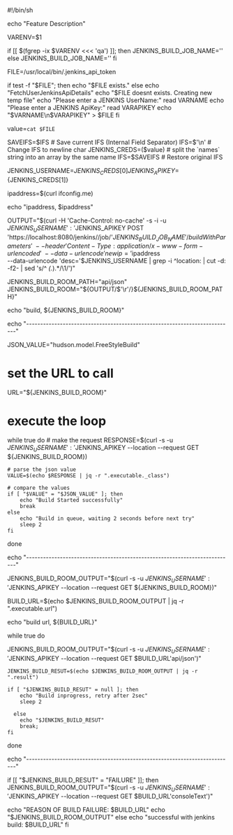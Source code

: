 #!/bin/sh

echo "Feature Description"

VARENV=$1

if [[ $(fgrep -ix $VARENV <<< 'qa') ]]; then
  JENKINS_BUILD_JOB_NAME='<JOBNAME>'
else
  JENKINS_BUILD_JOB_NAME='<JOBNAME>'
fi

FILE=/usr/local/bin/.jenkins_api_token

if test -f "$FILE"; then
    echo "$FILE exists."
  else
    echo "FetchUserJenkinsApiDetails"
    echo "$FILE doesnt exists. Creating new temp file"
    echo "Please enter a JENKINS UserName:"
    read VARNAME
    echo "Please enter a JENKINS ApiKey:"
    read VARAPIKEY
    echo "$VARNAME\n$VARAPIKEY" > $FILE
fi

value=`cat $FILE`

SAVEIFS=$IFS   # Save current IFS (Internal Field Separator)
IFS=$'\n'      # Change IFS to newline char
JENKINS_CREDS=($value) # split the `names` string into an array by the same name
IFS=$SAVEIFS   # Restore original IFS

JENKINS_USERNAME=${JENKINS_CREDS[0]}
JENKINS_APIKEY=${JENKINS_CREDS[1]}

ipaddress=$(curl ifconfig.me)

echo "ipaddress, $ipaddress"

OUTPUT="$(curl -H 'Cache-Control: no-cache' -s -i -u $JENKINS_USERNAME':'$JENKINS_APIKEY POST 'https://localhost:8080/jenkins/<path>/job/'$JENKINS_BUILD_JOB_NAME'/buildWithParameters' \
--header 'Content-Type: application/x-www-form-urlencoded' \
--data-urlencode 'newip='$ipaddress \
--data-urlencode 'desc='$JENKINS_USERNAME | grep -i ^location: | cut -d: -f2- | sed 's/^ *\(.*\).*/\1/')"

JENKINS_BUILD_ROOM_PATH="api/json"
JENKINS_BUILD_ROOM="${OUTPUT/$'\r'/}${JENKINS_BUILD_ROOM_PATH}"

echo "build, ${JENKINS_BUILD_ROOM}"

echo "--------------------------------------------------------------------------"

JSON_VALUE="hudson.model.FreeStyleBuild"

# set the URL to call
URL="${JENKINS_BUILD_ROOM}"

# execute the loop
while true
do
    # make the request
    RESPONSE=$(curl -s -u $JENKINS_USERNAME':'$JENKINS_APIKEY --location --request GET ${JENKINS_BUILD_ROOM})

    # parse the json value
    VALUE=$(echo $RESPONSE | jq -r ".executable._class")

    # compare the values
    if [ "$VALUE" = "$JSON_VALUE" ]; then
        echo "Build Started successfully"
        break
    else
        echo "Build in queue, waiting 2 seconds before next try"
        sleep 2
    fi
done

echo "--------------------------------------------------------------------------"

JENKINS_BUILD_ROOM_OUTPUT="$(curl -s -u $JENKINS_USERNAME':'$JENKINS_APIKEY --location --request GET ${JENKINS_BUILD_ROOM})"


BUILD_URL=$(echo $JENKINS_BUILD_ROOM_OUTPUT | jq -r ".executable.url")

echo "build url, ${BUILD_URL}"

while true
do

  JENKINS_BUILD_ROOM_OUTPUT="$(curl -s -u $JENKINS_USERNAME':'$JENKINS_APIKEY --location --request GET $BUILD_URL'api/json')"


    JENKINS_BUILD_RESUT=$(echo $JENKINS_BUILD_ROOM_OUTPUT | jq -r ".result")

    if [ "$JENKINS_BUILD_RESUT" = null ]; then
        echo "Build inprogress, retry after 2sec"
        sleep 2

      else
        echo "$JENKINS_BUILD_RESUT"
        break;
    fi
done

echo "--------------------------------------------------------------------------"

if [[ "$JENKINS_BUILD_RESUT" = "FAILURE" ]]; then
  JENKINS_BUILD_ROOM_OUTPUT="$(curl -s -u $JENKINS_USERNAME':'$JENKINS_APIKEY --location --request GET $BUILD_URL'consoleText')"

  echo "REASON OF BUILD FAILURE: $BUILD_URL"
  echo "$JENKINS_BUILD_ROOM_OUTPUT"
else
  echo "successful with jenkins build: $BUILD_URL"
fi
